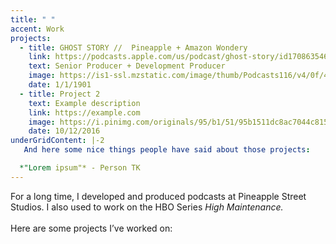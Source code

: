 ```yaml
---
title: " "
accent: Work
projects:
  - title: GHOST STORY //  Pineapple + Amazon Wondery
    link: https://podcasts.apple.com/us/podcast/ghost-story/id1708635466
    text: Senior Producer + Development Producer
    image: https://is1-ssl.mzstatic.com/image/thumb/Podcasts116/v4/0f/44/03/0f44037e-bb19-64a1-5c60-bfbe434b534b/mza_14673204215564976931.jpeg/626x0w.webp
    date: 1/1/1901
  - title: Project 2
    text: Example description
    link: https://example.com
    image: https://i.pinimg.com/originals/95/b1/51/95b1511dc8ac7044c8153f305b45c1b4.jpg
    date: 10/12/2016
underGridContent: |-2
   And here some nice things people have said about those projects: 

  *"Lorem ipsum"* - Person TK
---
```

For a long time, I developed and produced podcasts at Pineapple Street Studios. I also used to work on the HBO Series *High Maintenance.* \
\
Here are some projects I’ve worked on:
